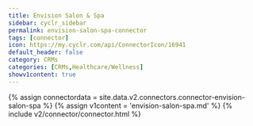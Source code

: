 ```yaml
---
title: Envision Salon & Spa
sidebar: cyclr_sidebar
permalink: envision-salon-spa-connector
tags: [connector]
icon: https://my.cyclr.com/api/ConnectorIcon/16941
default_header: false
category: CRMs
categories: [CRMs,Healthcare/Wellness]
showv1content: true
---
```

{% assign connectordata = site.data.v2.connectors.connector-envision-salon-spa %}
{% assign v1content = 'envision-salon-spa.md' %}
{% include v2/connector/connector.html %}	